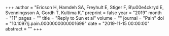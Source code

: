 +++
author = "Ericson H, Hamdeh SA, Freyhult E, Stiger F, B\u00e4ckryd E, Svenningsson A, Gordh T, Kultima K."
preprint = false
year = "2019"
month = "11"
pages = ""
title = "Reply to Sun et al"
volume = ""
journal = "Pain"
doi = "10.1097/j.pain.0000000000001699"
date = "2019-11-15 00:00:00"
abstract = ""
+++


